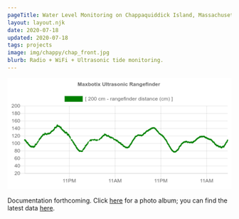 ```yaml
---
pageTitle: Water Level Monitoring on Chappaquiddick Island, Massachusetts (USA)
layout: layout.njk
date: 2020-07-18
updated: 2020-07-18
tags: projects
image: img/chappy/chap_front.jpg
blurb: Radio + WiFi + Ultrasonic tide monitoring.
---
```


<img src="/img/chappy/ultrasonic_final.png">

Documentation forthcoming.  Click [here](https://photos.app.goo.gl/qn6qCrwV3iuWdwgS8) for a photo album; you can find the latest data [here](http://64.227.0.108:8700/).
